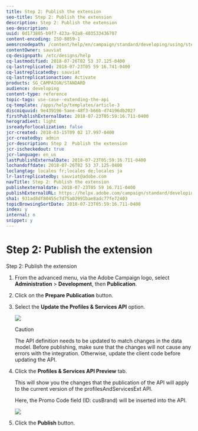 ```yaml
---
title: Step 2: Publish the extension
seo-title: Step 2: Publish the extension
description: Step 2: Publish the extension
seo-description: 
uuid: 0d173805-b9f7-423a-92a8-403533436707
content-encoding: ISO-8859-1
aemsrcnodepath: /content/help/en/campaign/standard/developing/using/step-2--publish-the-extension
contentOwner: sauviat
cq-designpath: /etc/designs/help
cq-lastmodified: 2018-07-26T02 53 37.125-0400
cq-lastreplicated: 2018-07-23T05 59 16.741-0400
cq-lastreplicatedby: sauviat
cq-lastreplicationaction: Activate
products: SG_CAMPAIGN/STANDARD
audience: developing
content-type: reference
topic-tags: use-case--extending-the-api
cq-template: /apps/help/templates/article-3
discoiquuid: 9e439196-5aee-48f3-b66b-d74196db2027
firstPublishExternalDate: 2018-07-23T05:59:16.711-0400
herogradient: light
isreadyforlocalization: false
jcr-created: 2018-03-15T09 02 17.997-0400
jcr-createdby: admin
jcr-description: Step 2  Publish the extension
jcr-ischeckedout: true
jcr-language: en_us
lastPublishExternalDate: 2018-07-23T05:59:16.711-0400
lochandoffdate: 2018-07-26T02 53 37.125-0400
loclangtag: locales fr;locales de;locales ja
lr-lastreplicatedby: sauviat@adobe.com
navTitle: Step 2: Publish the extension
publishexternaldate: 2018-07-23T05 59 16.711-0400
publishExternalURL: https://helpx.adobe.com/campaign/standard/developing/using/step-2--publish-the-extension.html
sha1: 931ad8df80455c7d75a03991bae8adc77fe72403
topicBrowsingSortDate: 2018-07-23T05:59:16.711-0400
index: y
internal: n
snippet: y
---
```


# Step 2: Publish the extension

Step 2: Publish the extension

1. From the advanced menu, via the Adobe Campaign logo, select **Administration** > **Development**, then **Publication**.
1. Click on the **Prepare Publication** button.
1. Select the **Update the Profiles & Services API** option.

   ![](assets/extendPandSAPI.png)

   >[!CAUTION]
   >
   >The API definition needs to be updated to match changes in the data model. Before publishing, make sure that the changes will not cause any errors with the integration. Otherwise, update the client code before updating the API.

1. Click the **Profiles & Services API Preview** tab.

   This will show you the changes that the publication of the API will apply to the current version of the profilesAndServicesExt API.

   Here, the Promo Code field (ID: cusBrand) will be inserted into the API.

   ![](assets/extendPandSAPI_diff.png)

1. Click the **Publish** button.

